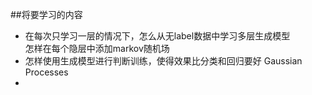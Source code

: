##将要学习的内容
- 在每次只学习一层的情况下，怎么从无label数据中学习多层生成模型  
    怎样在每个隐层中添加markov随机场  
- 怎样使用生成模型进行判断训练，使得效果比分类和回归要好
    Gaussian Processes
- 